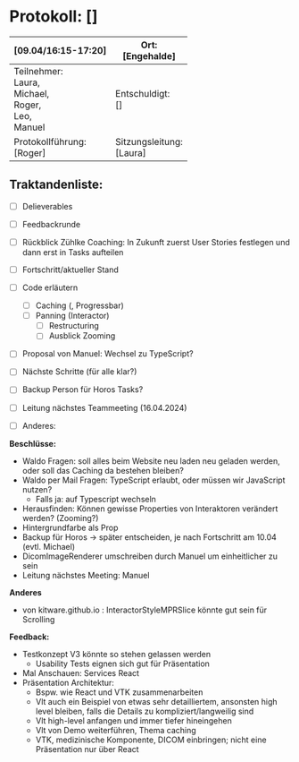 # Protokoll: []

| [09.04/16:15-17:20]                    | Ort: <br />[Engehalde]                       |
| ---------------------------------- | -------------------------------- |
| Teilnehmer:<br />Laura,<br />Michael,<br />Roger,<br />Leo,<br />Manuel | Entschuldigt:<br />[]            |
| Protokollführung:<br />[Roger]          | Sitzungsleitung:<br />[Laura] |

## Traktandenliste:

* [ ] Delieverables
* [ ] Feedbackrunde
* [ ] Rückblick Zühlke Coaching: In Zukunft zuerst User Stories festlegen und dann erst in Tasks aufteilen
* [ ] Fortschritt/aktueller Stand

* [ ] Code erläutern
  * [ ] Caching (, Progressbar)
  * [ ] Panning (Interactor)
    * [ ] Restructuring
    * [ ] Ausblick Zooming

* [ ] Proposal von Manuel: Wechsel zu TypeScript?

* [ ] Nächste Schritte (für alle klar?)
* [ ] Backup Person für Horos Tasks?
      
* [ ] Leitung nächstes Teammeeting (16.04.2024)

* [ ] Anderes: 

**Beschlüsse:**
* Waldo Fragen: soll alles beim Website neu laden neu geladen werden, oder soll das Caching da bestehen bleiben?
* Waldo per Mail Fragen: TypeScript erlaubt, oder müssen wir JavaScript nutzen?
  * Falls ja: auf Typescript wechseln
* Herausfinden: Können gewisse Properties von Interaktoren verändert werden? (Zooming?)
* Hintergrundfarbe als Prop
* Backup für Horos -> später entscheiden, je nach Fortschritt am 10.04 (evtl. Michael)
* DicomImageRenderer umschreiben durch Manuel um einheitlicher zu sein
* Leitung nächstes Meeting: Manuel

**Anderes**
* von kitware.github.io : InteractorStyleMPRSlice könnte gut sein für Scrolling

**Feedback:**
* Testkonzept V3 könnte so stehen gelassen werden
  * Usability Tests eignen sich gut für Präsentation
* Mal Anschauen: Services React
* Präsentation Architektur:
  * Bspw. wie React und VTK zusammenarbeiten
  * Vlt auch ein Beispiel von etwas sehr detailliertem, ansonsten high level bleiben, falls die Details zu kompliziert/langweilig sind
  * Vlt high-level anfangen und immer tiefer hineingehen
  * Vlt von Demo weiterführen, Thema caching
  * VTK, medizinische Komponente, DICOM einbringen; nicht eine Präsentation nur über React
